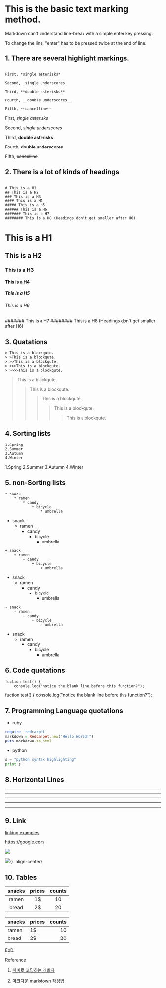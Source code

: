 # This is the basic text marking method.
Markdown can't understand line-break with a simple enter key pressing.

To change the line, "enter" has to be pressed twice at the end of line. 

## 1. There are several highlight markings. 


```

First, *single asterisks* 

Second, _single underscores_

Third, **double asterisks**

Fourth, __double underscores__

Fifth, ~~cancelline~~

```

First, *single asterisks* 

Second, _single underscores_

Third, **double asterisks**

Fourth, __double underscores__

Fifth, ~~cancelline~~


## 2.  There is a lot of kinds of headings

```

# This is a H1
## This is a H2
### This is a H3
#### This is a H4
##### This is a H5
###### This is a H6
####### This is a H7
######## This is a H8 (Headings don't get smaller after H6)

```

# This is a H1
## This is a H2
### This is a H3
#### This is a H4
##### This is a H5
###### This is a H6
####### This is a H7
######## This is a H8 (Headings don't get smaller after H6)


## 3. Quatations

```
> This is a blockqute.
> >This is a blockqute.
> >>This is a blockqute.
> >>>This is a blockqute.
> >>>>This is a blockqute.
```

> This is a blockqute.
> >This is a blockqute.
> >>This is a blockqute.
> >>>This is a blockqute.
> >>>>This is a blockqute.


## 4. Sorting lists

```
1.Spring
2.Summer
3.Autumn
4.Winter
```

1.Spring
2.Summer
3.Autumn
4.Winter


## 5. non-Sorting lists

```
* snack
	* ramen
		* candy
			* bicycle
				* umbrella
```

* snack
	* ramen
		* candy
			* bicycle
				* umbrella

```
+ snack
	+ ramen
		+ candy
			+ bicycle
				+ umbrella
```

+ snack
	+ ramen
		+ candy
			+ bicycle
				+ umbrella


```
- snack
	- ramen
		- candy
			- bicycle
				- umbrella
```

- snack
	- ramen
		- candy
			- bicycle
				- umbrella


## 6. Code quotations

```
fuction test() {
	console.log("notice the blank line before this function?");

```
fuction test() {
	console.log("notice the blank line before this function?");

## 7. Programming Language quotations

- ruby


```ruby
require 'redcarpet'
markdown = Redcarpet.new("Hello World!")
puts markdown.to_html
```

- python


```python
s = "python syntax highlighting"
print s
```

## 8. Horizontal Lines

* * *
***
******
- - -
----------------

## 9. Link 

[linking examples](https://google.com)

<https://google.com>

![](https://images.app.goo.gl/AdfQfLsgeMtXA3nt9)

![](https://images.app.goo.gl/AdfQfLsgeMtXA3nt9){: .align-center}

## 10. Tables

|snacks|prices|counts|
|:---:|:----:|:---:|
|ramen| 1$ | 10|
|bread| 2$ | 20|

|snacks|prices|counts|
|:---|:----|---:|
|ramen| 1$ | 10|
|bread| 2$ | 20|


EoD.

Reference 

1. [취미로 코딩하는 개발자](https://devinlife.com/howto%20github%20pages/markdown-syntax/#210-%ED%91%9C-%EB%A7%8C%EB%93%A4%EA%B8%B0)

2. [마크다운 markdown 작성법](https://gist.github.com/ihoneymon/652be052a0727ad59601#file-how-to-write-by-markdown-md)

